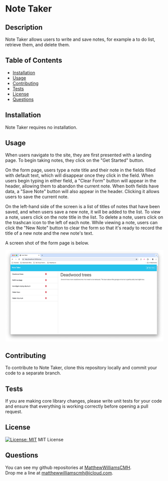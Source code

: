 # Note Taker

## Description
Note Taker allows users to write and save notes, for example a to do list, retrieve them, and delete them.

## Table of Contents
- [Installation](#installation)
- [Usage](#usage)
- [Contributing](#contributing)
- [Tests](#tests)
- [License](#license)
- [Questions](#questions)

## Installation
Note Taker requires no installation.

## Usage
When users navigate to the site, they are first presented with a landing page. To begin taking notes, they click on the "Get Started" button.

On the form page, users type a note title and their note in the fields filled with default text, which will disappear once they click in the field. When users begin typing in either field, a "Clear Form" button will appear in the header, allowing them to abandon the current note. When both fields have data, a "Save Note" button will also appear in the header. Clicking it allows users to save the current note.

On the left-hand side of the screen is a list of titles of notes that have been saved, and when users save a new note, it will be added to the list. To view a note, users click on the note title in the list. To delete a note, users click on the trashcan icon to the left of each note. While viewing a note, users can click the "New Note" button to clear the form so that it's ready to record the title of a new note and the new note's text.

A screen shot of the form page is below.

![example screen shot of the note taker's form page](./images/note-taker.jpg)

## Contributing
To contribute to Note Taker, clone this repository locally and commit your code to a separate branch.

## Tests
If you are making core library changes, please write unit tests for your code and ensure that everything is working correctly before opening a pull request.

## License
[![License: MIT](https://img.shields.io/badge/License-MIT-yellow.svg)](https://opensource.org/licenses/MIT)
MIT License

## Questions
You can see my github repositories at [MatthewWilliamsCMH](https://github.com/MatthewWilliamsCMH/).  
Drop me a line at [matthewwilliamscmh@icloud.com](mailto:matthewwilliamscmh@icloud.com).